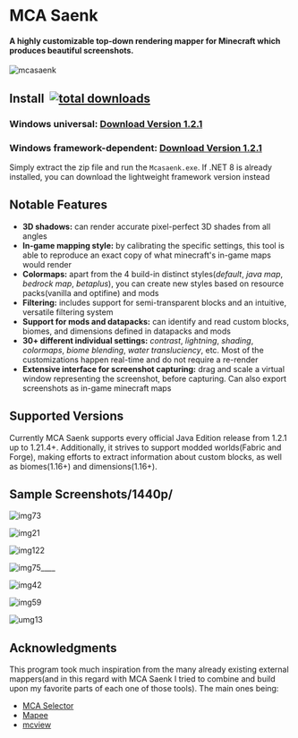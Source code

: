 # MCA Saenk

#### A highly customizable top-down rendering mapper for Minecraft which produces beautiful screenshots.
![mcasaenk](https://github.com/user-attachments/assets/eeff4cdd-4885-4d67-8896-4ccd4f1d095a)



## Install&nbsp;&nbsp;[![total downloads](https://img.shields.io/github/downloads/Sitterr/mcasaenk/total.svg)](https://github.com/Sitterr/mcasaenk/releases)
### Windows universal: [**Download Version 1.2.1**](https://github.com/Sitterr/mcasaenk/releases/download/v1.2.1/mcasaenk-1.2.1.zip)
### Windows framework-dependent: [**Download Version 1.2.1**](https://github.com/Sitterr/mcasaenk/releases/download/v1.2.1/mcasaenk-1.2.1-framework.zip)
Simply extract the zip file and run the `Mcasaenk.exe`. If .NET 8 is already installed, you can download the lightweight framework version instead



## Notable Features
* **3D shadows:** can render accurate pixel-perfect 3D shades from all angles
* **In-game mapping style:** by calibrating the specific settings, this tool is able to reproduce an exact copy of what minecraft's in-game maps would render
* **Colormaps:** apart from the 4 build-in distinct styles(_default_, _java map_, _bedrock map_, _betaplus_), you can create new styles based on resource packs(vanilla and optifine) and mods
* **Filtering:** includes support for semi-transparent blocks and an intuitive, versatile filtering system
* **Support for mods and datapacks:** can identify and read custom blocks, biomes, and dimensions defined in datapacks and mods
* **30+ different individual settings:** _contrast_, _lightning_, _shading_, _colormaps_, _biome blending_, _water transluciency_, etc. Most of the customizations happen real-time and do not require a re-render
* **Extensive interface for screenshot capturing:** drag and scale a virtual window representing the screenshot, before capturing. Can also export screenshots as in-game minecraft maps


## Supported Versions
Currently MCA Saenk supports every official Java Edition release from 1.2.1 up to 1.21.4+.
Additionally, it strives to support modded worlds(Fabric and Forge), making efforts to extract information about custom blocks, as well as biomes(1.16+) and dimensions(1.16+).



## Sample Screenshots/1440p/
![img73](https://github.com/user-attachments/assets/46b6224a-8d60-4553-bd1d-9b7cb00c4388)

![img21](https://github.com/user-attachments/assets/d0445c4f-7c7b-41fc-9bfb-a7f29e39d319)

![img122](https://github.com/user-attachments/assets/81ea20c4-9eea-4df2-9f3a-adacd3b70526)

![img75____](https://github.com/user-attachments/assets/26607061-3257-4e5a-bda9-3dc718f722e3)

![img42](https://github.com/user-attachments/assets/5dbbe59d-5ced-4ed8-b982-b0780b9b0f9a)

![img59](https://github.com/user-attachments/assets/36b88da5-768b-435d-992b-1ae8dfa67494)

![umg13](https://github.com/user-attachments/assets/a3fad97f-360d-482e-b78b-ae383b85963f)



## Acknowledgments
This program took much inspiration from the many already existing external mappers(and in this regard with MCA Saenk I tried to combine and build upon my favorite parts of each one of those tools). The main ones being:
- [MCA Selector](https://github.com/Querz/mcaselector)
- [Mapee](https://www.mapee.net/home)
- [mcview](https://github.com/kbinani/mcview)
